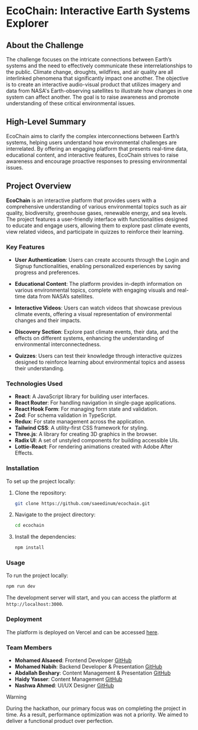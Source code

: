 # EcoChain: Interactive Earth Systems Explorer

## About the Challenge

The challenge focuses on the intricate connections between Earth’s systems and the need to effectively communicate these interrelationships to the public. Climate change, droughts, wildfires, and air quality are all interlinked phenomena that significantly impact one another. The objective is to create an interactive audio-visual product that utilizes imagery and data from NASA's Earth-observing satellites to illustrate how changes in one system can affect another. The goal is to raise awareness and promote understanding of these critical environmental issues.

## High-Level Summary

EcoChain aims to clarify the complex interconnections between Earth’s systems, helping users understand how environmental challenges are interrelated. By offering an engaging platform that presents real-time data, educational content, and interactive features, EcoChain strives to raise awareness and encourage proactive responses to pressing environmental issues.

## Project Overview

**EcoChain** is an interactive platform that provides users with a comprehensive understanding of various environmental topics such as air quality, biodiversity, greenhouse gases, renewable energy, and sea levels. The project features a user-friendly interface with functionalities designed to educate and engage users, allowing them to explore past climate events, view related videos, and participate in quizzes to reinforce their learning.

### Key Features

- **User Authentication**: Users can create accounts through the Login and Signup functionalities, enabling personalized experiences by saving progress and preferences.

- **Educational Content**: The platform provides in-depth information on various environmental topics, complete with engaging visuals and real-time data from NASA’s satellites.

- **Interactive Videos**: Users can watch videos that showcase previous climate events, offering a visual representation of environmental changes and their impacts.

- **Discovery Section**: Explore past climate events, their data, and the effects on different systems, enhancing the understanding of environmental interconnectedness.

- **Quizzes**: Users can test their knowledge through interactive quizzes designed to reinforce learning about environmental topics and assess their understanding.

### Technologies Used

- **React**: A JavaScript library for building user interfaces.
- **React Router**: For handling navigation in single-page applications.
- **React Hook Form**: For managing form state and validation.
- **Zod**: For schema validation in TypeScript.
- **Redux**: For state management across the application.
- **Tailwind CSS**: A utility-first CSS framework for styling.
- **Three.js**: A library for creating 3D graphics in the browser.
- **Radix UI**: A set of unstyled components for building accessible UIs.
- **Lottie-React**: For rendering animations created with Adobe After Effects.

### Installation

To set up the project locally:

1. Clone the repository:
   ```bash
   git clone https://github.com/saeedinum/ecochain.git
   ```
2. Navigate to the project directory:
   ```bash
   cd ecochain
   ```
3. Install the dependencies:
   ```bash
   npm install
   ```

### Usage

To run the project locally:

```bash
npm run dev
```

The development server will start, and you can access the platform at `http://localhost:3000`.

### Deployment

The platform is deployed on Vercel and can be accessed [here](https://nasa-ecochain.vercel.app).

### Team Members

- **Mohamed Alsaeed**: Frontend Developer [GitHub](https://github.com/Saeedinum)
- **Mohamed Nabih**: Backend Developer & Presentation [GitHub](https://github.com/mo7amednabih)
- **Abdallah Beshary**: Content Management & Presentation [GitHub](https://github.com/Bosha-a)
- **Haidy Yasser**: Content Management [GitHub](https://github.com/Haidyasser)
- **Nashwa Ahmed**: UI/UX Designer [GitHub](https://github.com/NashwaElerian)

> [!WARNING]  
> During the hackathon, our primary focus was on completing the project in time. As a result, performance optimization was not a priority. We aimed to deliver a functional product over perfection.